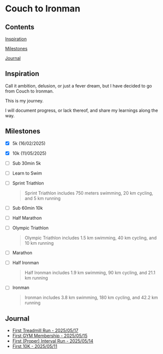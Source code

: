 # Couch to Ironman

## Contents
[Inspiration](#inspiration)

[Milestones](#milestones)

[Journal](#journal)

## Inspiration
Call it ambition, delusion, or just a fever dream, but I have decided to go from Couch to Ironman.

This is my journey.

I will document progress, or lack thereof, and share my learnings along the way.

## Milestones
- [x] 5k (16/02/2025)
- [x] 10k (11/05/2025)
- [ ] Sub 30min 5k
- [ ] Learn to Swim
- [ ] Sprint Triathlon
    > Sprint Triathlon includes 750 meters swimming, 20 km cycling, and 5 km running
- [ ] Sub 60min 10k
- [ ] Half Marathon
- [ ] Olympic Triathlon
    > Olympic Triathlon includes 1.5 km swimming, 40 km cycling, and 10 km running
- [ ] Marathon
- [ ] Half Ironman
    > Half Ironman includes 1.9 km swimming, 90 km cycling, and 21.1 km running
- [ ] Ironman
    > Ironman includes 3.8 km swimming, 180 km cycling, and 42.2 km running


## Journal
- [First Treadmill Run - 2025/05/17](?4_treadmill)
- [First GYM Membership - 2025/05/15](?3_gym)
- [First (Proper) Interval Run - 2025/05/14](?2_intervalRun)
- [First 10K - 2025/05/11](?1_first10k)